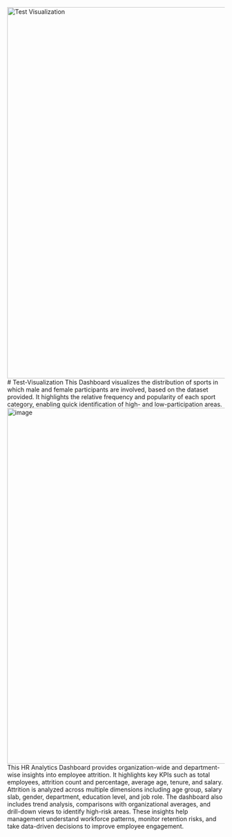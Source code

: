 <img width="1551" height="859" alt="Test Visualization" src="https://github.com/user-attachments/assets/d5514139-aa83-456b-949c-ed84866602af" />
# Test-Visualization
This Dashboard visualizes the distribution of sports in which male and female participants are involved, based on the dataset provided. It highlights the relative frequency and popularity of each sport category, enabling quick identification of high- and low-participation areas.

<img width="1466" height="823" alt="image" src="https://github.com/user-attachments/assets/608233fb-3975-4a8f-968c-19b06bbf65c0" />
This HR Analytics Dashboard provides organization-wide and department-wise insights into employee attrition. It highlights key KPIs such as total employees, attrition count and percentage, average age, tenure, and salary. Attrition is analyzed across multiple dimensions including age group, salary slab, gender, department, education level, and job role. The dashboard also includes trend analysis, comparisons with organizational averages, and drill-down views to identify high-risk areas. These insights help management understand workforce patterns, monitor retention risks, and take data-driven decisions to improve employee engagement. 
